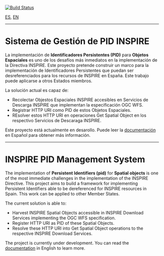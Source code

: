 [![Build Status](https://travis-ci.org/IAAA-Lab/pid-ms.png)](https://travis-ci.org/IAAA-Lab/pid-ms)

[ES](#sistema-de-gestión-de-pid-inspire), [EN](#inspire-pid-management-system) 

---

# Sistema de Gestión de PID INSPIRE

La implementación de **Identificadores Persistentes (PID)** para **Objetos Espaciales** es uno de los desafíos más inmediatos en la implementación de la Directiva INSPIRE.
Este proyecto pretende construir un marco para la implementación de Identificadores Persistentes que puedan ser desreferenciados para los recursos de INSPIRE en España. 
Este trabajo puede aplicarse a otros Estados miembros.

La solución actual es capaz de:
* Recolectar Objestos Espaciales INSPIRE accesibles en Servicios de Descarga INSPIRE que implementan la especificación OGC WFS.
* Registrar HTTP URI como PID de estos Objetos Espaciales.
* REsolver estos HTTP URI en operaciones Get Spatial Object en los respectivo Servicios de Descaraga INSPIRE.
 
Este proyecto está actualmente en desarollo. 
Puede leer la [documentación][] en Español para obtener más información.
 
[documentación]: README_es.md

---

# INSPIRE PID Management System

The implementation of **Persistent Identifiers (pid)** for **Spatial objects** is one of the most immediate challenges in the implementation of the INSPIRE Directive.
This project aims to build a framework for implementing Persistent Identifiers able to be dereferenced for INSPIRE resources in Spain.
This work can be applied to other Member States.

The current solution is able to:
* Harvest INSPIRE Spatial Objects accessible in INSPIRE Download Services implementing the OGC WFS specification.
* Register HTTP URI as PID of these Spatial Objects.
* Resolve these HTTP URI into Get Spatial Object operations to the respective INSPIRE Download Services.

The project is currently under development. 
You can read the [documentation][] in English to learn more. 

[documentation]: README_en.md

